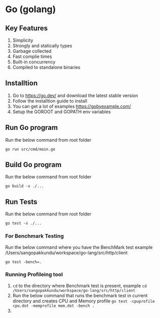 # Go (golang)
## Key Features
1. Simplicity
2. Strongly and statically types
3. Garbage collected
4. Fast complie times
5. Built-in concurrency
6. Compiled to standalone binaries
## Installtion
1. Go to https://go.dev/ and download the latest stable version
2. Follow the installtion guide to install
3. You can get a lot of examples https://gobyexample.com/
4. Setup the GOROOT and GOPATH env variables
## Run Go program
Run the below command from root folder
```
go run src/cmd/main.go
```
## Build Go program
Run the below command from root folder
```
go build -v ./...
```
## Run Tests
Run the below command from root folder
```
go test -v ./...
```
### For Benchmark Testing
Run the below command where you have the BenchMark test example
/Users/sangopakkundu/workspace/go-lang/src/http/client
```
go test -bench=.
```
### Running Profileing tool
1. `cd` to the directory where Benchmark test is present, example `cd /Users/sangopakkundu/workspace/go-lang/src/http/client`
2. Run the below command that runs the benchmark test in current directory and creates CPU and Memory profile
`go test -cpuprofile cpu.dot -memprofile mem.dot -bench .`
3. 